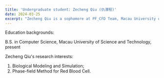 ```yaml
---
title: 'Undergraduate student: Zecheng Qiu (仇澤程)'
date: 2024-03-25
excerpt: "Zecheng Qiu is a sophomore at PF_CFD Team, Macau University of Science and Technology. His research interest is biological modeling and simulation.<br/><img src='/images/QZC.png' width='200px'>"
---
```

Education backgrounds:

B.S. in Computer Science, Macau University of Science and Technology, present

Zecheng Qiu's research interests:

1. Biological Modeling and Simulation;
2. Phase-field Method for Red Blood Cell.

